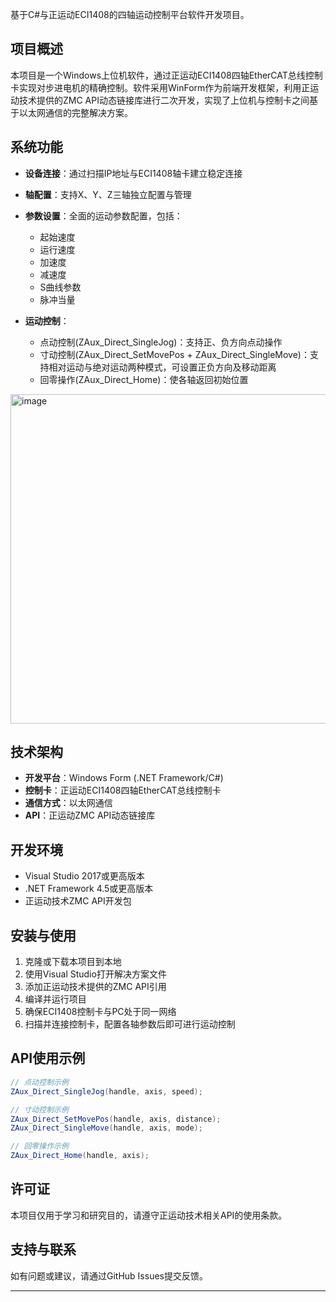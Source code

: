 
基于C#与正运动ECI1408的四轴运动控制平台软件开发项目。

## 项目概述

本项目是一个Windows上位机软件，通过正运动ECI1408四轴EtherCAT总线控制卡实现对步进电机的精确控制。软件采用WinForm作为前端开发框架，利用正运动技术提供的ZMC API动态链接库进行二次开发，实现了上位机与控制卡之间基于以太网通信的完整解决方案。

## 系统功能

- **设备连接**：通过扫描IP地址与ECI1408轴卡建立稳定连接
- **轴配置**：支持X、Y、Z三轴独立配置与管理
- **参数设置**：全面的运动参数配置，包括：
  - 起始速度
  - 运行速度
  - 加速度
  - 减速度
  - S曲线参数
  - 脉冲当量


- **运动控制**：
  - 点动控制(ZAux_Direct_SingleJog)：支持正、负方向点动操作
  - 寸动控制(ZAux_Direct_SetMovePos + ZAux_Direct_SingleMove)：支持相对运动与绝对运动两种模式，可设置正负方向及移动距离
  - 回零操作(ZAux_Direct_Home)：使各轴返回初始位置
<img width="646" height="527" alt="image" src="https://github.com/user-attachments/assets/4a8a9bd2-c01a-4a34-a614-babdfccc5134" />

## 技术架构

- **开发平台**：Windows Form (.NET Framework/C#)
- **控制卡**：正运动ECI1408四轴EtherCAT总线控制卡
- **通信方式**：以太网通信
- **API**：正运动ZMC API动态链接库

## 开发环境

- Visual Studio 2017或更高版本
- .NET Framework 4.5或更高版本
- 正运动技术ZMC API开发包

## 安装与使用

1. 克隆或下载本项目到本地
2. 使用Visual Studio打开解决方案文件
3. 添加正运动技术提供的ZMC API引用
4. 编译并运行项目
5. 确保ECI1408控制卡与PC处于同一网络
6. 扫描并连接控制卡，配置各轴参数后即可进行运动控制



## API使用示例

```csharp
// 点动控制示例
ZAux_Direct_SingleJog(handle, axis, speed);

// 寸动控制示例
ZAux_Direct_SetMovePos(handle, axis, distance);
ZAux_Direct_SingleMove(handle, axis, mode);

// 回零操作示例
ZAux_Direct_Home(handle, axis);
```


## 许可证

本项目仅用于学习和研究目的，请遵守正运动技术相关API的使用条款。

## 支持与联系

如有问题或建议，请通过GitHub Issues提交反馈。

---
